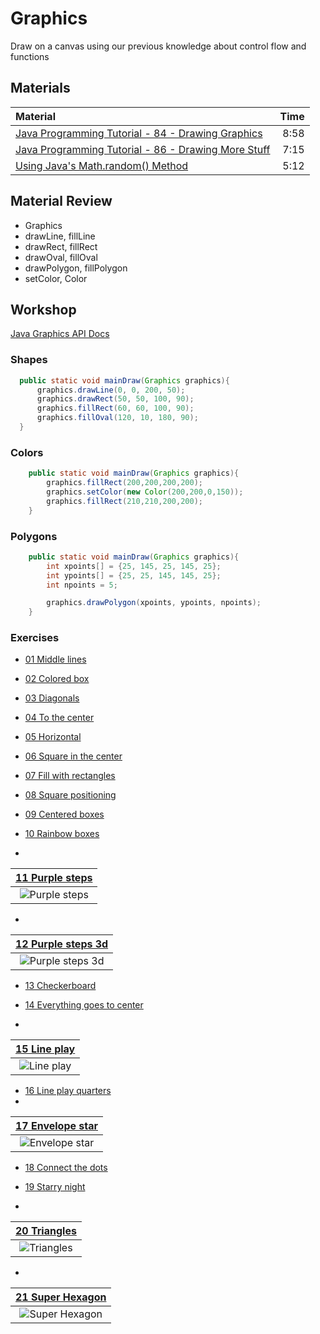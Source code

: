 # Graphics
Draw on a canvas using our previous knowledge about control flow and functions

## Materials
| Material | Time |
|:---------|-----:|
| [Java Programming Tutorial - 84 - Drawing Graphics](https://www.youtube.com/watch?v=2l5-5PMUc5Y) | 8:58 |
| [Java Programming Tutorial - 86 - Drawing More Stuff](https://www.youtube.com/watch?v=OWOeE90ET6w) | 7:15 |
| [Using Java's Math.random() Method](https://www.youtube.com/watch?v=o-A-M6syLI4) | 5:12 |


## Material Review
- Graphics
- drawLine, fillLine
- drawRect, fillRect
- drawOval, fillOval
- drawPolygon, fillPolygon
- setColor, Color

## Workshop
[Java Graphics API Docs](https://docs.oracle.com/javase/7/docs/api/java/awt/Graphics.html)

### Shapes
```java
  public static void mainDraw(Graphics graphics){
      graphics.drawLine(0, 0, 200, 50);
      graphics.drawRect(50, 50, 100, 90);
      graphics.fillRect(60, 60, 100, 90);
      graphics.fillOval(120, 10, 180, 90);
  }
```

### Colors
```java
    public static void mainDraw(Graphics graphics){
        graphics.fillRect(200,200,200,200);
        graphics.setColor(new Color(200,200,0,150));
        graphics.fillRect(210,210,200,200);
    }
```

### Polygons
```java
    public static void mainDraw(Graphics graphics){
        int xpoints[] = {25, 145, 25, 145, 25};
        int ypoints[] = {25, 25, 145, 145, 25};
        int npoints = 5;

        graphics.drawPolygon(xpoints, ypoints, npoints);
    }
```

### Exercises

- [01 Middle lines](line-in-the-middle/LineInTheMiddle.java)
- [02 Colored box](colored-box/ColoredBox.java)
- [03 Diagonals](diagonals/Diagonals.java)
- [04 To the center](go-to-center/GoToCenter.java)
- [05 Horizontal](horizontal-lines/HorizontalLines.java)

- [06 Square in the center](centered-square/CenteredSquare.java)
- [07 Fill with rectangles](four-rectangles/FourRectangles.java)
- [08 Square positioning](position-square/PositionSquare.java)
- [09 Centered boxes](center-box-function/CenterBoxFunction.java)
- [10 Rainbow boxes](rainbow-box-function/RainbowBoxFunction.java)

-
| [11 Purple steps](purple-steps/PurpleSteps.java) |
|:--------------:|
| ![Purple steps](purple-steps/r3.png) |
-
| [12 Purple steps 3d](purple-steps-3d/PurpleSteps3d.java) |
|:--------------:|
| ![Purple steps 3d](purple-steps-3d/r4.png) |


- [13 Checkerboard](checkerboard/Checkerboard.java)
- [14 Everything goes to center](function-to-center/FunctionToCenter.java)

-
| [15 Line play](line-play/LinePlay.java) |
|:--------------:|
| ![Line play](line-play/r1.png) |

- [16 Line play quarters](line-play-quarters/LinePlayQuarters.java)
-
| [17 Envelope star](envelope-star/EnvelopeStar.java) |
|:--------------:|
| ![Envelope star](envelope-star/r2.png) |

- [18 Connect the dots](connect-the-dots/ConnectTheDots.java)
- [19 Starry night](starry-night/StarryNight.java)

-
| [20 Triangles](triangles/Triangles.java) |
|:--------------:|
| ![Triangles](triangles/r5.png) |

-
| [21 Super Hexagon](super-hexagon/SuperHexagon.java) |
|:--------------:|
| ![Super Hexagon](super-hexagon/r6.gif) |
